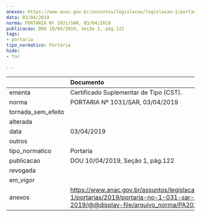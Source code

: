 ```yaml
---
anexos: https://www.anac.gov.br/assuntos/legislacao/legislacao-1/portarias/2019/portaria-no-1-031-sar-03-04-2019/@@display-file/arquivo_norma/PA2019-1031.pdf
data: 03/04/2019
norma: PORTARIA Nº 1031/SAR, 03/04/2019
publicacao: DOU 10/04/2019, Seção 1, pág.122
tags:
- portaria
tipo_normatico: Portaria
hide: 
- toc 
 
---
```


|                    | Documento                                                                                                                                             |
|:-------------------|:------------------------------------------------------------------------------------------------------------------------------------------------------|
| ementa             | Certificado Suplementar de Tipo (CST).                                                                                                                |
| norma              | PORTARIA Nº 1031/SAR, 03/04/2019                                                                                                                      |
| tornada_sem_efeito |                                                                                                                                                       |
| alterada           |                                                                                                                                                       |
| data               | 03/04/2019                                                                                                                                            |
| outros             |                                                                                                                                                       |
| tipo_normatico     | Portaria                                                                                                                                              |
| publicacao         | DOU 10/04/2019, Seção 1, pág.122                                                                                                                      |
| revogada           |                                                                                                                                                       |
| em_vigor           |                                                                                                                                                       |
| anexos             | https://www.anac.gov.br/assuntos/legislacao/legislacao-1/portarias/2019/portaria-no-1-031-sar-03-04-2019/@@display-file/arquivo_norma/PA2019-1031.pdf |